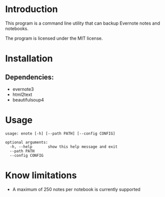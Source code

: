 Introduction
============
This program is a command line utility that can backup Evernote notes and notebooks.

The program is licensed under the MIT license.

Installation
============
## Dependencies:
* evernote3
* html2text
* beautifulsoup4

Usage
=====
```shell
usage: enote [-h] [--path PATH] [--config CONFIG]

optional arguments:
  -h, --help       show this help message and exit
  --path PATH
  --config CONFIG
```

Know limitations
================
* A maximum of 250 notes per notebook is currently supported


